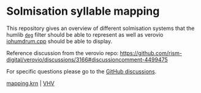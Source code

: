 # Solmisation syllable mapping

This repository gives an overview of different solmisation systems that the
humlib [`deg`](https://doc.verovio.humdrum.org/filter/deg/) filter should be
able to represent as well as verovio
[iohumdrum.cpp](https://github.com/rism-digital/verovio/blob/5260bd2dd16beaf6d71a6ca3c2a44482ebbf9ed7/src/iohumdrum.cpp#L9077-L9149)
should be able to display.

Reference discussion from the verovio repo: https://github.com/rism-digital/verovio/discussions/3166#discussioncomment-4499475

For specific questions please go to the [GitHub discussions](https://github.com/WolfgangDrescher/solmisation-syllable-mapping/discussions).

[mapping.krn](mapping.krn) | [VHV](https://verovio.humdrum.org/?file=https://raw.githubusercontent.com/WolfgangDrescher/solmisation-syllable-mapping/master/mapping.krn)
